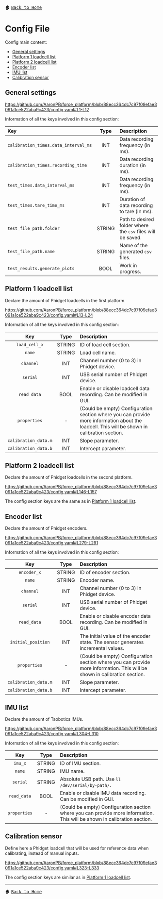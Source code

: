 :house: <kbd>[Back to Home](../home.md)</kbd>

# Config File

Config main content:
- [General settings](#general-settings)
- [Platform 1 loadcell list](#platform-1-loadcell-list)
- [Platform 2 loadcell list](#platform-2-loadcell-list)
- [Encoder list](#encoder-list)
- [IMU list](#imu-list)
- [Calibration sensor](#calibration-sensor)

## General settings

https://github.com/AaronPB/force_platform/blob/88ecc364dc7c97f09efae3091a1ce522aba9c423/config.yaml#L1-L12

Information of all the keys involved in this config section:

| Key | Type | Description |
| :--- | :---: | :--- |
| `calibration_times.data_interval_ms` | INT | Data recording frequency (in ms). |
| `calibration_times.recording_time` | INT | Data recording duration (in ms). |
| `test_times.data_interval_ms` | INT | Data recording frequency (in ms). |
| `test_times.tare_time_ms` | INT | Duration of data recording to tare (in ms). |
| `test_file_path.folder` | STRING | Path to desired folder where the `csv` files will be saved. |
| `test_file_path.name` | STRING | Name of the generated `csv` files. |
| `test_results.generate_plots` | BOOL | Work in progress. |

## Platform 1 loadcell list
Declare the amount of Phidget loadcells in the first platform.

https://github.com/AaronPB/force_platform/blob/88ecc364dc7c97f09efae3091a1ce522aba9c423/config.yaml#L13-L24

Information of all the keys involved in this config section:

| Key | Type | Description |
| :---: | :---: | :--- |
| `load_cell_x` | STRING | ID of load cell section. |
| `name` | STRING | Load cell name. |
| `channel` | INT | Channel number (0 to 3) in Phidget device. |
| `serial` | INT | USB serial number of Phidget device. |
| `read_data` | BOOL | Enable or disable loadcell data recording. Can be modified in GUI. |
| `properties` | - | (Could be empty) Configuration section where you can provide more information about the loadcell. This will be shown in calibration section. |
| `calibration_data.m` | INT | Slope parameter. |
| `calibration_data.b` | INT | Intercept parameter. |

## Platform 2 loadcell list
Declare the amount of Phidget loadcells in the second platform.

https://github.com/AaronPB/force_platform/blob/88ecc364dc7c97f09efae3091a1ce522aba9c423/config.yaml#L146-L157

The config section keys are the same as in [Platform 1 loadcell list](#platform-1-loadcell-list).

## Encoder list
Declare the amount of Phidget encoders.

https://github.com/AaronPB/force_platform/blob/88ecc364dc7c97f09efae3091a1ce522aba9c423/config.yaml#L279-L291

Information of all the keys involved in this config section:

| Key | Type | Description |
| :---: | :---: | :--- |
| `encoder_x` | STRING | ID of encoder section. |
| `name` | STRING | Encoder name. |
| `channel` | INT | Channel number (0 to 3) in Phidget device. |
| `serial` | INT | USB serial number of Phidget device. |
| `read_data` | BOOL | Enable or disable encoder data recording. Can be modified in GUI. |
| `initial_position` | INT | The initial value of the encoder state. The sensor generates incremental values. |
| `properties` | - | (Could be empty) Configuration section where you can provide more information. This will be shown in calibration section. |
| `calibration_data.m` | INT | Slope parameter. |
| `calibration_data.b` | INT | Intercept parameter. |

## IMU list
Declare the amount of Taobotics IMUs.

https://github.com/AaronPB/force_platform/blob/88ecc364dc7c97f09efae3091a1ce522aba9c423/config.yaml#L304-L310

Information of all the keys involved in this config section:

| Key | Type | Description |
| :---: | :---: | :--- |
| `imu_x` | STRING | ID of IMU section. |
| `name` | STRING | IMU name. |
| `serial` | STRING | Absolute USB path. Use `ll /dev/serial/by-path/`. |
| `read_data` | BOOL | Enable or disable IMU data recording. Can be modified in GUI. |
| `properties` | - | (Could be empty) Configuration section where you can provide more information. This will be shown in calibration section. |

## Calibration sensor
Define here a Phidget loadcell that will be used for reference data when calibrating, instead of manual inputs.

https://github.com/AaronPB/force_platform/blob/88ecc364dc7c97f09efae3091a1ce522aba9c423/config.yaml#L323-L333

The config section keys are similar as in [Platform 1 loadcell list](#platform-1-loadcell-list).

---

:house: <kbd>[Back to Home](../home.md)</kbd>